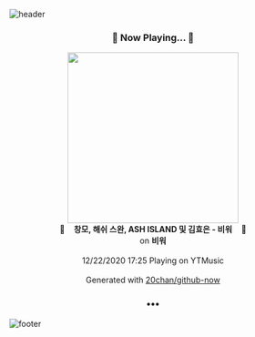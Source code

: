 ![header](https://capsule-render.vercel.app/api?type=wave&height=170&section=header&text=Hi.%20I'm%20SHIFT&fontColor=090707&fontAlignX=45&fontAlignY=65&fontSize=100)

<h3 align="center">🎵 Now Playing... 🎵</h3>
<p align="center">
  <a href="https://music.youtube.com/channel/UCwPpkv2G2jCAI7bFv7dADWg">
    <img width="300" src="https://lh3.googleusercontent.com/tGwJmEAdR-9MnbVxd9TQYU-Vq2J4D7qix3aDNb62x3yAJdjc9rjD5wjB4lnP02r51HeLUQOfZ5TDLmtW">
  </a>
  <br>
  🎵&nbsp&nbsp&nbsp <b>창모, 해쉬 스완, ASH ISLAND 및 김효은 - 비워</b> &nbsp&nbsp&nbsp🎵
  <br>
  on <b>비워</b>
  
  <br />
  <br />
  12/22/2020 17:25 Playing on YTMusic
  <br />
  <br />
  Generated with <a href="https://github.com/20chan/github-now">20chan/github-now</a>
</p>

<h3 align="center">•••</h3>

![footer](https://capsule-render.vercel.app/api?type=wave&height=150&section=footer)
